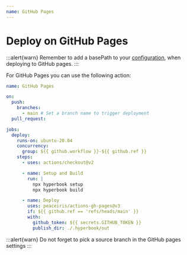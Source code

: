 ```yaml
---
name: GitHub Pages
---
```


# Deploy on GitHub Pages

:::alert{warn}
Remember to add a basePath to your [configuration](/configuration/book), when deploying to GitHub pages.
:::

For GitHub Pages you can use the following action:

```yaml
name: GitHub Pages

on:
  push:
    branches:
      - main # Set a branch name to trigger deployment
  pull_request:

jobs:
  deploy:
    runs-on: ubuntu-20.04
    concurrency:
      group: ${{ github.workflow }}-${{ github.ref }}
    steps:
      - uses: actions/checkout@v2

      - name: Setup and Build
        run: |
          npx hyperbook setup
          npx hyperbook build

      - name: Deploy
        uses: peaceiris/actions-gh-pages@v3
        if: ${{ github.ref == 'refs/heads/main' }}
        with:
          github_token: ${{ secrets.GITHUB_TOKEN }}
          publish_dir: ./.hyperbook/out
```

:::alert{warn}
Do not forget to pick a source branch in the GitHub pages settings
:::
